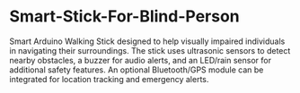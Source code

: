 # Smart-Stick-For-Blind-Person
Smart Arduino Walking Stick designed to help visually impaired individuals in navigating their surroundings. The stick uses ultrasonic sensors to detect nearby obstacles, a buzzer for audio alerts, and an LED/rain sensor for additional safety features. An optional Bluetooth/GPS module can be integrated for location tracking and emergency alerts.
